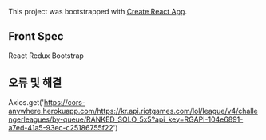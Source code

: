 This project was bootstrapped with [Create React App](https://github.com/facebook/create-react-app).

## Front Spec
React Redux Bootstrap 



## 오류 및 해결

 Axios.get('https://cors-anywhere.herokuapp.com/https://kr.api.riotgames.com/lol/league/v4/challengerleagues/by-queue/RANKED_SOLO_5x5?api_key=RGAPI-104e6891-a7ed-41a5-93ec-c25186755f22')